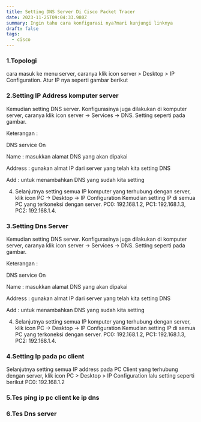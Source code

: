 ```yaml
---
title: Setting DNS Server Di Cisco Packet Tracer
date: 2023-11-25T09:04:33.980Z
summary: Ingin tahu cara konfigurasi nya?mari kunjungi linknya
draft: false
tags:
  - cisco
---
```

### 1.Topologi

cara masuk ke menu server, caranya klik icon server > Desktop > IP Configuration. Atur IP nya seperti gambar berikut

### 2.Setting IP Address komputer server

Kemudian setting DNS server. Konfigurasinya juga dilakukan di komputer server, caranya klik icon server → Services → DNS. Setting seperti pada gambar.







 



Keterangan :



DNS service On

Name : masukkan alamat DNS yang akan dipakai

Address : gunakan almat IP dari server yang telah kita setting DNS

Add : untuk menambahkan DNS yang sudah kita setting

4. Selanjutnya setting semua IP komputer yang terhubung dengan server, klik icon PC → Desktop → IP Configuration Kemudian setting IP di semua PC yang terkoneksi dengan server. PC0: 192.168.1.2, PC1: 192.168.1.3, PC2: 192.168.1.4.

### 3.Setting Dns Server

Kemudian setting DNS server. Konfigurasinya juga dilakukan di komputer server, caranya klik icon server → Services → DNS. Setting seperti pada gambar.













 





Keterangan :





DNS service On

Name : masukkan alamat DNS yang akan dipakai

Address : gunakan almat IP dari server yang telah kita setting DNS

Add : untuk menambahkan DNS yang sudah kita setting

4. Selanjutnya setting semua IP komputer yang terhubung dengan server, klik icon PC → Desktop → IP Configuration Kemudian setting IP di semua PC yang terkoneksi dengan server. PC0: 192.168.1.2, PC1: 192.168.1.3, PC2: 192.168.1.4.

### 4.Setting Ip pada pc client

Selanjutnya setting semua IP address pada PC Client yang terhubung dengan server, klik icon PC > Desktop > IP Configuration lalu setting seperti berikut PC0: 192.168.1.2

### 5.Tes ping ip pc client ke ip dns

### 6.Tes Dns server